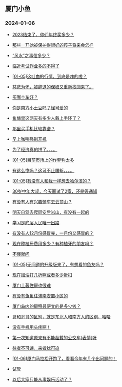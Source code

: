 ## 厦门小鱼 
### 2024-01-06

+ [2023结束了，你们年终奖多少？](http://bbs.xmfish.com/read-htm-tid-18130858.html)

+ [那些一开始被保护得很好的孩子将来会怎样](http://bbs.xmfish.com/read-htm-tid-18130874.html)

+ [“风水”之事信多少？](http://bbs.xmfish.com/read-htm-tid-18130994.html)

+ [临近考试作业多的不得了](http://bbs.xmfish.com/read-htm-tid-18130791.html)

+ [[01-05]这吐血的行情，到底是咋的啦？](http://bbs.xmfish.com/read-htm-tid-18130900.html)

+ [慈悲为怀，被辞退的保姆又重新找回来了。](http://bbs.xmfish.com/read-htm-tid-18130967.html)

+ [买哪个车好？](http://bbs.xmfish.com/read-htm-tid-18130826.html)

+ [你是南方小土豆吗？怪可爱的](http://bbs.xmfish.com/read-htm-tid-18130887.html)

+ [鱼塘里这两天有多少人戴上手环了？](http://bbs.xmfish.com/read-htm-tid-18130971.html)

+ [那里买手机比较靠谱？](http://bbs.xmfish.com/read-htm-tid-18130840.html)

+ [早上咖啡强制开机](http://bbs.xmfish.com/read-htm-tid-18130796.html)

+ [为了经济真的拼了。。。。](http://bbs.xmfish.com/read-htm-tid-18131154.html)

+ [[01-05]目前市场上的作弊称太多](http://bbs.xmfish.com/read-htm-tid-18131060.html)

+ [有这么惨吗？这可不止腰斩。。。。](http://bbs.xmfish.com/read-htm-tid-18131181.html)

+ [[01-05]有没有人和我一样想去哈尔滨的？](http://bbs.xmfish.com/read-htm-tid-18130993.html)

+ [30岁中年大叔，今天面试了2家，还是等通知](http://bbs.xmfish.com/read-htm-tid-18131173.html)

+ [有没有人有兴趣骑车去云顶山？](http://bbs.xmfish.com/read-htm-tid-18130944.html)

+ [明天自驾去爬同安后岩山，有没有一起的](http://bbs.xmfish.com/read-htm-tid-18131002.html)

+ [学习是底层人民唯一出路](http://bbs.xmfish.com/read-htm-tid-18131202.html)

+ [有没有人12月份感冒完，一月份又感冒的？](http://bbs.xmfish.com/read-htm-tid-18131148.html)

+ [现在种植牙费用多少？有种植牙的朋友吗？](http://bbs.xmfish.com/read-htm-tid-18131162.html)

+ [不懂就问](http://bbs.xmfish.com/read-htm-tid-18131179.html)

+ [[01-05]无间道的升级版来了，有想看的鱼友吗？](http://bbs.xmfish.com/read-htm-tid-18131103.html)

+ [现在加油打几折啊或者多少折扣](http://bbs.xmfish.com/read-htm-tid-18131203.html)

+ [厦门土著住房也很难](http://bbs.xmfish.com/read-htm-tid-18131293.html)

+ [有没有鱼鱼住浦南安置小区的](http://bbs.xmfish.com/read-htm-tid-18131169.html)

+ [厦门岛内的房租最便宜的是多少钱？](http://bbs.xmfish.com/read-htm-tid-18131176.html)

+ [哥和哥哥的区别，就是东北人和南方人的区别，哈哈](http://bbs.xmfish.com/read-htm-tid-18131276.html)

+ [没有手机用头疼啊！](http://bbs.xmfish.com/read-htm-tid-18131257.html)

+ [第一次知道原来有不能超载的公交车[表情]呀](http://bbs.xmfish.com/read-htm-tid-18131291.html)

+ [往者不可谏，来者犹可追](http://bbs.xmfish.com/read-htm-tid-18131206.html)

+ [[01-06]厦门马拉松开跑了，看看今年有几个出问题的！](http://bbs.xmfish.com/read-htm-tid-18131321.html)

+ [试管](http://bbs.xmfish.com/read-htm-tid-18131252.html)

+ [以后大家只能从事娱乐活动了？](http://bbs.xmfish.com/read-htm-tid-18131288.html)

